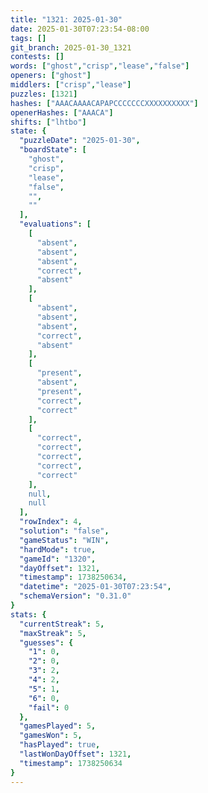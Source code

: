 ```yaml
---
title: "1321: 2025-01-30"
date: 2025-01-30T07:23:54-08:00
tags: []
git_branch: 2025-01-30_1321
contests: []
words: ["ghost","crisp","lease","false"]
openers: ["ghost"]
middlers: ["crisp","lease"]
puzzles: [1321]
hashes: ["AAACAAAACAPAPCCCCCCCXXXXXXXXXX"]
openerHashes: ["AAACA"]
shifts: ["lhtbo"]
state: {
  "puzzleDate": "2025-01-30",
  "boardState": [
    "ghost",
    "crisp",
    "lease",
    "false",
    "",
    ""
  ],
  "evaluations": [
    [
      "absent",
      "absent",
      "absent",
      "correct",
      "absent"
    ],
    [
      "absent",
      "absent",
      "absent",
      "correct",
      "absent"
    ],
    [
      "present",
      "absent",
      "present",
      "correct",
      "correct"
    ],
    [
      "correct",
      "correct",
      "correct",
      "correct",
      "correct"
    ],
    null,
    null
  ],
  "rowIndex": 4,
  "solution": "false",
  "gameStatus": "WIN",
  "hardMode": true,
  "gameId": "1320",
  "dayOffset": 1321,
  "timestamp": 1738250634,
  "datetime": "2025-01-30T07:23:54",
  "schemaVersion": "0.31.0"
}
stats: {
  "currentStreak": 5,
  "maxStreak": 5,
  "guesses": {
    "1": 0,
    "2": 0,
    "3": 2,
    "4": 2,
    "5": 1,
    "6": 0,
    "fail": 0
  },
  "gamesPlayed": 5,
  "gamesWon": 5,
  "hasPlayed": true,
  "lastWonDayOffset": 1321,
  "timestamp": 1738250634
}
---
```

<!-- more -->
